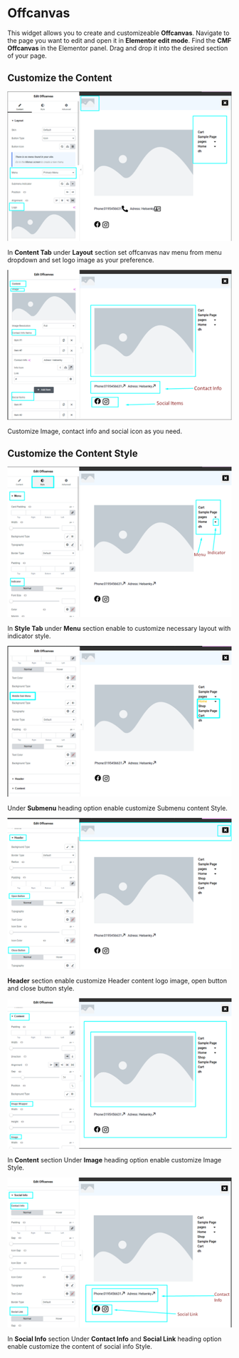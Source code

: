 # Offcanvas

This widget allows you to create and customizeable **Offcanvas**. Navigate to the page you want to edit and open it in **Elementor edit mode**. Find the **CMF Offcanvas** in the Elementor panel. Drag and drop it into the desired section of your page.

## Customize the Content

<p class="cmf--img-wrapper">
    <img src="/assets/framework/images/widgets/special-elements/offcanvas/offcanvas_1.png" alt="offcanvas">
</p>

In **Content Tab** under **Layout** section set offcanvas nav menu from menu dropdown and set logo image as your preference.

<p class="cmf--img-wrapper">
    <img src="/assets/framework/images/widgets/special-elements/offcanvas/offcanvas_2.1.png" alt="offcanvas">
</p>

Customize Image, contact info and social icon as you need.

## Customize the Content Style

<p class="cmf--img-wrapper">
    <img src="/assets/framework/images/widgets/special-elements/offcanvas/offcanvas_2.png" alt="offcanvas">
</p>

 In **Style Tab** under **Menu** section enable to customize necessary layout with indicator style.    

<p class="cmf--img-wrapper">
    <img src="/assets/framework/images/widgets/special-elements/offcanvas/offcanvas_4.png" alt="offcanvas">
</p>

Under **Submenu** heading option enable customize Submenu content Style.

<p class="cmf--img-wrapper">
    <img src="/assets/framework/images/widgets/special-elements/offcanvas/offcanvas_5.png" alt="offcanvas">
</p>

**Header** section enable customize Header content logo image, open button and close button style.

<p class="cmf--img-wrapper">
    <img src="/assets/framework/images/widgets/special-elements/offcanvas/offcanvas_6.png" alt="offcanvas">
</p>

In **Content** section Under **Image** heading option enable customize Image Style.

<p class="cmf--img-wrapper">
    <img src="/assets/framework/images/widgets/special-elements/offcanvas/offcanvas_7.png" alt="offcanvas">
</p>

In **Social Info** section Under **Contact Info** and **Social Link** heading option enable customize the content of social info Style.
